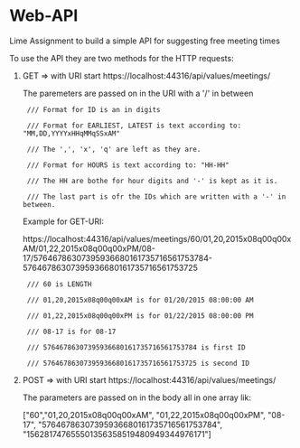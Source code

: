 # Web-API
Lime Assignment to build a simple API for suggesting free meeting times


To use the API they are two methods for the HTTP requests:

1. GET => with URI start https://localhost:44316/api/values/meetings/

   The paremeters are passed on in the URI with a '/' in between
   
        /// Format for ID is an in digits
        
        /// Format for EARLIEST, LATEST is text according to: "MM,DD,YYYYxHHqMMqSSxAM"
        
        /// The ',', 'x', 'q' are left as they are.
        
        /// Format for HOURS is text according to: "HH-HH"
        
        /// The HH are bothe for hour digits and '-' is kept as it is.
        
        /// The last part is ofr the IDs which are written with a '-' in between.
        
    Example for GET-URI:
    
    https://localhost:44316/api/values/meetings/60/01,20,2015x08q00q00xAM/01,22,2015x08q00q00xPM/08-17/57646786307395936680161735716561753784-57646786307395936680161735716561753725
    
    
        /// 60 is LENGTH
        
        /// 01,20,2015x08q00q00xAM is for 01/20/2015 08:00:00 AM
        
        /// 01,22,2015x08q00q00xPM is for 01/22/2015 08:00:00 PM
        
        /// 08-17 is for 08-17
        
        /// 57646786307395936680161735716561753784 is first ID
        
        /// 57646786307395936680161735716561753725 is second ID
        
        
        
        
        
2. POST => with URI start https://localhost:44316/api/values/meetings/

   The parameters are passed on in the body all in one array lik:
   
   
   ["60","01,20,2015x08q00q00xAM", "01,22,2015x08q00q00xPM", "08-17", "57646786307395936680161735716561753784", "156281747655501356358519480949344976171"]

